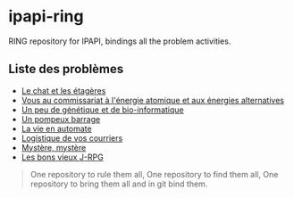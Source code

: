 # ipapi-ring
RING repository for IPAPI, bindings all the problem activities.

## Liste des problèmes
* [Le chat et les étagères](https://github.com/alexislebis/ipapi-cat)
* [Vous au commissariat à l'énergie atomique et aux énergies alternatives](https://github.com/alexislebis/ipapi-cea)
* [Un peu de génétique et de bio-informatique](https://github.com/alexislebis/ipapi-dna)
* [Un pompeux barrage](https://github.com/alexislebis/ipapi-barrage)
* [La vie en automate](https://github.com/alexislebis/ipapi-GoL)
* [Logistique de vos courriers](https://github.com/alexislebis/ipapi-logistic)
* [Mystère, mystère](https://github.com/alexislebis/ipapi-game-nbmyst)
* [Les bons vieux J-RPG](https://github.com/alexislebis/ipapi-game-jrpg)

> One repository to rule them all, One repository to find them all, One repository to bring them all and in git bind them.
